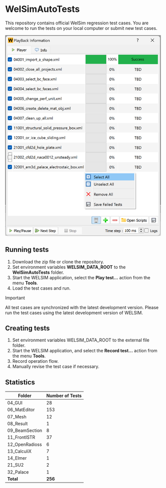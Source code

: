 # WelSimAutoTests
This repository contains official WelSim regression test cases. You are welcome to run the tests on your local computer or submit new test cases.

![WELSIM regression GUI](https://github.com/WelSimLLC/WelSimAutoTests/blob/main/98_Gallery/welsim_regression_system_playback_ui_clean.png)

## Running tests
1. Download the zip file or clone the repository.
2. Set environment variables **WELSIM_DATA_ROOT** to the **WelSimAutoTests** folder.
3. Start the WELSIM application, select the **Play test...** action from the menu **Tools**.
4. Load the test cases and run.

> [!IMPORTANT]
> All test cases are synchronized with the latest development version. Please run the test cases using the latest development version of WELSIM. 

## Creating tests
1. Set environment variables WELSIM_DATA_ROOT to the external file folder.
2. Start the WELSIM application, and select the **Record test...** action from the menu **Tools**.
3. Record operation flow.
4. Manually revise the test case if necessary. 



## Statistics
| **Folder** | **Number of Tests** |
|------------|---------------------|
| 04_GUI | 28 |
| 06_MatEditor | 153 |
| 07_Mesh | 12 |
| 08_Result | 1 |
| 09_BeamSection | 8 |
| 11_FrontISTR | 37 |
| 12_OpenRadioss | 6 |
| 13_CalculiX | 7 |
| 14_Elmer | 1 |
| 21_SU2 | 2 |
| 32_Palace | 1 |
| **Total** | **256** |

